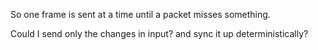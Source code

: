 So one frame is sent at a time until a packet misses something.

Could I send only the changes in input? and sync it up deterministically? 